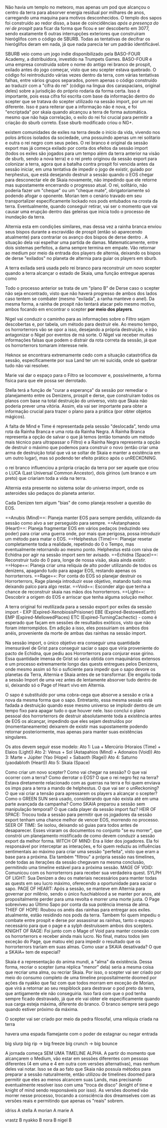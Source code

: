 Não havia um templo no meteoro, mas apenas um pod que alcançou o centro da terra para absorver energia residual por milhares de anos, carregando uma maquina para motivos desconhecidos. O templo dos sapos foi construído ao redor disso, a base de coincidências *após a presença do rei de prospit* para ficar da forma que ficou e ser descoberto em 3077, sendo exatamente 6 outras interrupções exteriores que construíram hieróglifos com o código de SBURB. Todas as tentativas de decifrar os hieróglifos deram em nada, já que nada parecia ter um padrão identificável. 

SBURB veio como um jogo indie disponibilizado pela BASO-FOUR Academy, a distribuidora, investido na Trumpets Games. BASO-FOUR é uma empresa construida sobre o nome do antigo rei branco de prospit, exilado antes do jogo começar, visto que seu scepter estava quebrado. O código foi reintroduzido várias vezes dentro da terra, com várias tentativas falhas, entre vários grupos separados, porem apenas o código construído ao traduzir com a "cifra do rei" (código na lingua dos caraspacians, original deles) sobre a jurisdição do próprio rodaria da forma certa. Isso é importante, pois essa cifra foi escrita com base da informação dentro do scepter que se tratava do scepter utilizado na sessão import, por um rei diferente. Isso é para reiterar que a informação não é nova, e foi "encriptada" por skaia quando alcançou a terra de forma automática. mesmo que não haja correlação, o exilo do rei foi crucial para permitir a criação do sburb correto. Esse sburb modificado criou o NG+.

existem comunidades de exiles na terra desde o início da vida, vivendo nos polos árticos isolados da sociedade, uma possuindo apenas um rei solitario e outra o rei negro com seus peões. O rei branco é original da sessão export mas já começa exilado por conta dos efeitos da sessão import (todos os exiles são jogados para um tempo além da terra anterior na visão de sburb, sendo a nova terra) e o rei preto originou da sessão export para colonizar a terra, agora que a batalha contra prospit foi vencida antes da sessão iniciar, em uma tentativa de impedir o jogo de existir, guiado por herphestus, que está desejando destruir a sessão quando o EOS chegar para desconectar ele de Skaia novamente, não impedindo que ele retorne mas supostamente encerrando o progresso atual. O rei, solitário, não poderia fazer um "cheque" ou um "cheque mate", obrigatoriamente só podendo afogar o oponente.
 Morian tem o cenário travado em seu transportalizer especificamente lockado nos pods entubados na crosta da terra. Eventualmente, quando conseguir retirar, vai ser o momento que vai causar uma erupção dentro das geleiras que inicia todo o processo de inundação da terra.

Alternia esta em condições similares, mas dessa vez a rainha branca enviou seus bispos durante a escravidão de prospit (então só aparecendo atualmente) para contrariar os avanço dos bispos de derse dentro . A situação dela vai espelhar uma partida de damas. Matematicamente, entre dois sistemas perfeitos, a dama sempre termina em empate. Vão retornar ao medium por meio da entrada dos players de alternia, deixando os bispos de derse "exilados" no planeta de alternia para guiar os players em sburb.

A terra exilada será usada pelo rei branco para reconstruir um novo scepter quando a terra alcançar o estado de Skaia, uma função entregue apenas como 

 Todo o processo anterior se trata de um "plano B" de Derse caso o scepter não seja encontrado, visto que não haverá progresso de ambos dos lados caso tentem se combater (mesmo "exilada", a ranha manteve o anel). Da mesma forma, a rainha de prospit não tentará atacar pelo mesmo motivo, ambos focando em encontrar o scepter **por meio dos players**. 

Nigel vai conduzir o caminho para as informações sobre o Filtro sejam descobertas e, por tabela, um método para destruir ele. Ao mesmo tempo, os horrorterrors vão se opor a isso, desejando a própria destruição, e irão antagonizar o Nigel por eventos de má sorte. O Nigel vai receber muitas informações falsas que podem o distrair da rota correta da sessão, já que os horrorterrors tomaram interesse nele.

Heknox se encontrara extremamente cedo com a situação catastrófica da sessão, especificamente por sua Land ter um rei suicida, onde só quebrar tudo não vai resolver.

Marie vai dar o espaço para o Filtro se locomover e, possivelmente, a forma física para que ele possa ser derrotado.

Stella terá a função de "curar a esperança" da sessão por remediar o planejamento entre os Denizens, prospit e derse, que construíram todos os planos com base na total destruição do universo, visto que Skaia não poderia prever uma vitória. Assim, ela vai ser importante para obter a informação crucial para trazer o plano para a prática (por obter objetos mágicos).

A falta de Mind e Time é representada pela sessão "deslocada", tendo uma rota da Rainha Branca e uma rota da Rainha Negra. A Rainha Branca representa a opção de salvar o que já temos (então tomando um método mais técnico para ultrapassar o Filtro) e a Rainha Negra representa a opção de destruir o máximo que podemos para construir o novo (então criar uma arma de destruição total que vá se soltar de Skaia e manter a existência em um outro lugar), mas só podendo ter efeito prático após o unRECKONING.

o rei branco influenciou a própria criação da terra por ser aquele que criou o LUCA (Last Universal Common Ancestor), dois girinos (um branco e um preto) que criariam toda a vida na terra. 

Alternia esta presente no sistema solar do universo import, onde os asteroides são pedaços do planeta anterior. 

Cada Denizen tem algum "bias" de como planeja resolver a questão do EOS.

==Anubis (Mind)==: Planeja manter EOS para sempre perdido, utilizando da sessão como alvo a ser perseguido para sempre.
==Astanphaeos (Heart)==: Planeja fragmentar EOS em vários pedaços (reduzindo seu poder) para criar uma guerra onde, por mais que perigosa, possa introduzir um método para matar o EOS.
==Helphestus (Time)==: Planejar resetar completamente toda a realidade, repetindo do 0 o Tempo, mas eventualmente retornando ao mesmo ponto. Helphestus está com raiva de Echidna por agir na sessão import sem ter avisado. 
==Echidna (Space)==: Reconstruir tudo do 0 para, longe de nossa visão, skaia ainda existir.
==Hope==: Planeja criar uma relíquia de alto poder utilizando de todos os denizens, apagando tudo para apagar EOS, restando apenas os horrorterrors.
==Rage==: Por conta do EOS só planejar destruir os Horrorterrors, Rage planeja introduzir esse objetivo, matando tudo mas deixando palco para algo restar. 
==Void==: Esconder algo que tenha a chance de reconstruir skaia nas mãos dos horrorterrors.
==Light==: Descobrir a origem do EOS e arriscar que tenha alguma solução melhor.

A terra original foi reutilizada para a sessão export por exiles da sessão import - EXP (Expired-XenobiosisPrisioner) EBE (Expired-BestowedEarth) EMP (Expired-MellowedPlaces) ETC (Expired-TurningCachectic) - como é esperado que façam em sessões de resultados exóticos, visto que não foram interrompidos. Em adição a isso, eles possuiriam os ambos dos anéis, proveniente da morte de ambas das rainhas na sessão import. 

 Na sessão import, o único objetivo era conseguir uma quantidade imensurável de Grist para conseguir saciar o sapo que viria proveniente do pacto de Echidna, que pediu aos Horrorterrors para conjurar esse girino. Essa quantidade imensa de Grist só seria obtida com maquinários extensos e um processo extremamente longo das quests entregues pelos Denizens, onde mesmo assim só foi o suficiente para impedir que o sapo devore os planetas da Terra, Alternia e Skaia antes de se transformar. Ele engoliu toda a sessão Import de uma vez antes de lentamente absorver tudo dentro de si, deixando só o Page of Heart vivo em Alternia.

 O sapo é substituído por uma cobra-cega que absorve a sessão e cria a nova da mesma forma que o sapo. Entretanto, essa mesma sessão está fadada a destruição quando esse mesmo universo se implodir dentro de um tempo fixo para apagar tudo o que houver nele. Isso conclui o plano pessoal dos horrorterrors de destruir absolutamente toda a existência antes de EOS os alcançar, impedindo que eles sejam destruídos por (momentaneamente) deixarem de existir mas supostamente podendo retornar posteriormente, mas apenas para manter suas existências singulares.

 Os atos devem seguir esse modelo:
 Ato 1: Lua + Mercúrio (Horaios (Time) + Elaios (Light))
 Ato 2: Vénus + Sol (Astapahios (Mind) + Adonaios (Void))
 Ato 3: Marte + Júpiter (Yao (Hope) + Sabaoth (Rage))
 Ato 4: Saturno (yaodabloth (Heart))
 Ato 5: Skaia (Space)

Como criar um novo scepter?
Como vai chegar na sessão?
O que vai ocorrer com a terra?
Como derrotar o EOS?
O que o rei negro fez na terra? Estava diretamente relacionado com as guerras na terra e foi quem enviava os imps para a terra a mando de helphestus.
O que vai ser o unReckoning? O que vai criar a tensão para apressarem os players a alcançar o scepter?
Como o GREEN SUN será usado, considerando que não exista até em uma parte avançada da campanha?
Como SKAIA preparou a sessão sem manipulação temporal?
O que cada player da sessão import faz?
	HEIR OF SPACE: Trocou toda a sessão para permitir que os jogadores da sessão export tenham uma chance melhor de vencer EOS, morrendo no processo.
	SEER OF TIME: Se isolou, deixando só guias para todos antes de desaparecer. Esses viraram os documentos no conjunto "se eu morrer", que constrói um planejamento mistificado de como devem conduzir a sessão export da melhor forma.
	WITCH OF MIND: Era a líder dos jogadores. Ela foi responsável por interceptar as interações, e foi quem reduziu as influências sentimentais ao máximo para criar uma sessão "perfeita", visto que eram a base para a próxima. Ela também "filtrou" a própria sessão nas timelines, onde todas as iterações da sessão chegavam na mesma conclusão, permitindo uma timeline estável para a próxima sessão.
	MAGE OF VOID: Comunicou com os horrorterrors para receber sua verdadeira quest. 
	SYLPH OF LIGHT: Sua Denizen a deu os materiais necessários para manter todas as quests em seu lucro máximo, oferecendo a oportunidade para saciar o sapo.
	PAGE OF HEART: Após a sessão, se manteve em Alternia para governar por milênio, sendo o único fuschiablood a se manter por anos, até propositalmente perder para uma revolta e morrer uma morte justa. O Page sobreviveu ao Último Sapo por conta da sua potência imensa de alma. 
	THIEF OF HOPE: Roubou os anéis das rainhas para entregar aos exiles. atualmente, estão residindo nos pods da terra. Tambem foi quem impediu o combate entre prospit e derse por assassinar as rainhas, tanto o espaço necessário para que o page e a sylph destruíssem ambos dos scepters.
	KNIGHT OF RAGE: Foi junto com o Mage of Void para manter conexão com os horrorterrors e receber ainda mais lucro. No final, matou todos (em exceção do Page, que matou ele) para impedir o resultado que os horrorterrors trariam em suas almas. 
Como usar a SKAIA desativada?
O que a SKAIA+ tem de especial?

Skaia é a representação do anima mundi, a "alma" da existência. Dessa forma, recriar o scepter (uma réplica "menor" dela) seria a mesma coisa que recriar uma alma, ou recriar Skaia. Por isso, o scepter vai ser criado por meio do consumo completo de uma timeline propositalmente doomed por ações da nyakko que faz com que todos morram em exceção de Morian, que virá a retornar ao seu respiblock para destravar o pod preto da terra, que antigamente ele não conseguiria. Isso fará com que o pod tenha sempre ficado destravado, já que ele vai obter ele especificamente quando sua carga esteja máxima, diferente do branco. O branco sempre será pego quando estiver próximo da máxima. 

O scepter vai ser criado por meio da pedra filosofal, uma relíquia criada na terra 

havera uma espada flamejante com o poder de estagnar ou negar entrada

big slurp
big rip -> big freeze
big crunch -> big bounce

A jornada começa SEM UMA TIMELINE ALPHA. A partir do momento que alcançarem o Medium, vão estar em sessões diferentes com pessoas diferentes (4 em uma e 4 em outra com versões alternativas), mas nenhum deles vai notar. Isso se da ao fato que Skaia não possuía métodos para preparar a sessão naturalmente, então utilizou de timelines doomed para permitir que eles ao menos alcancem suas Lands, mas precisando eventualmente resolver isso com uma "troca de disco" (knight of time e knight of mind sendo responsáveis por isso). As versões doomed vão morrer nesse processo, trocando a consciência dos dreamselves com as versões reais e permitindo que apenas os "reais" sobrem.

idriss A
stella A
morian A
marie A

vrastz B
nyakko B
nora B
nigel B